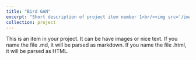 ```yaml
---
title: "Bird GAN"
excerpt: "Short description of project item number 1<br/><img src='/images/BirdGanSamples.png'>"
collection: project
---
```


This is an item in your project. It can be have images or nice text. If you name the file .md, it will be parsed as markdown. If you name the file .html, it will be parsed as HTML. 
